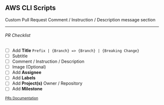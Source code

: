 ## AWS CLI Scripts

Custom Pull Request Comment / Instruction / Description message section

---
###### PR Checklist

- [ ] Add **Title** `Prefix | {Branch} => {Branch} | {Breaking Change}`
- [ ] Subtitle
- [ ] Comment / Instruction / Description
- [ ] Image (Optional)
- [ ] Add **Assignee**
- [ ] Add **Labels**
- [ ] Add **Project(s)** Owner / Repository
- [ ] Add **Milestone**

<small>[PRs Documentation](https://docs.kolibri.mx/docs/github-pulls)</small>
